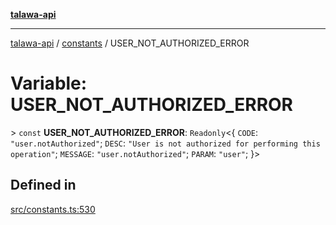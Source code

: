 [**talawa-api**](../../README.md)

***

[talawa-api](../../modules.md) / [constants](../README.md) / USER\_NOT\_AUTHORIZED\_ERROR

# Variable: USER\_NOT\_AUTHORIZED\_ERROR

\> `const` **USER\_NOT\_AUTHORIZED\_ERROR**: `Readonly`\<\{ `CODE`: `"user.notAuthorized"`; `DESC`: `"User is not authorized for performing this operation"`; `MESSAGE`: `"user.notAuthorized"`; `PARAM`: `"user"`; \}\>

## Defined in

[src/constants.ts:530](https://github.com/PalisadoesFoundation/talawa-api/blob/5c5b29a0ea487bda8306089fe128f43f3be29f94/src/constants.ts#L530)
